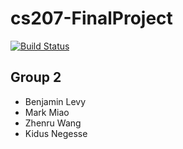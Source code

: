 # cs207-FinalProject

[![Build Status](https://travis-ci.com/ADMonsters/cs207-FinalProject.svg?branch=master)](https://travis-ci.com/ADMonsters/cs207-FinalProject)

## Group 2

- Benjamin Levy
- Mark Miao
- Zhenru Wang
- Kidus Negesse
